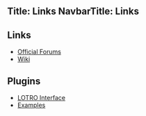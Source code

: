 Title: Links
NavbarTitle: Links
---

## Links

- [Official Forums](https://forums.lotro.com/en)
- [Wiki](https://lotro-wiki.com/index.php/Main_Page)

## Plugins

- [LOTRO Interface](https://www.lotrointerface.com/)
- [Examples](https://github.com/shorinji/LotroPluginExamples)
